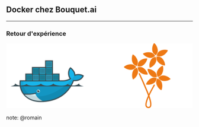 ## Docker chez Bouquet.ai
---
### Retour d'expérience

![bouquet](images/docker_chez_bouquet.svg)

note: @romain
